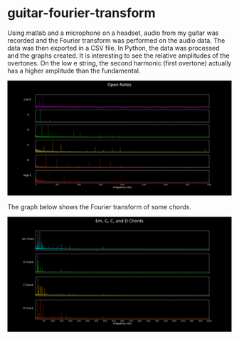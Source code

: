 # guitar-fourier-transform

Using matlab and a microphone on a headset, audio from my guitar was recorded and the Fourier transform was performed on the audio data. The data was then exported in a CSV file. In Python, the data was processed and the graphs created. It is interesting to see the relative amplitudes of the overtones. On the low e string, the second harmonic (first overtone) actually has a higher amplitude than the fundamental.

![](Open_notes_seperate_small_scale.png)

The graph below shows the Fourier transform of some chords.

![](Em_g_c_d_chords.png)
